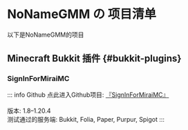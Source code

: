 # NoNameGMM の 项目清单

以下是NoNameGMM的项目

## Minecraft Bukkit 插件 {#bukkit-plugins}

### SignInForMiraiMC
::: info Github
点此进入Github项目: [『SignInForMiraiMC』](https://github.com/NoNameGMM/SignInForMiraiMC)
<br>
<br>
版本: 1.8–1.20.4
<br>
测试通过的服务端: Bukkit, Folia, Paper, Purpur, Spigot
:::